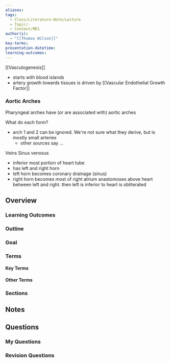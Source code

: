 ```yaml
---
aliases: 
tags:
  - Class/Literature-Note/Lecture
  - Topic/-
  - Context/MD1
author(s):
  - "[[Thomas Wilson]]"
key-terms: 
presentation-datetime: 
learning-outcomes:
---
```


[[Vasculogenesis]]
- starts with blood islands
- artery growth towards tissues is driven by [[Vascular Endothelial Growth Factor]]

### Aortic Arches
Pharyngeal arches have (or are associated with) aortic arches

What do each form?
- arch 1 and 2 can be ignored. We're not sure what they derive, but is mostly small arteries
	- other sources say ...



Veins
Sinus venosus
- inferior most portion of heart tube
- has left and right horn
- left horn becomes coronary drainage (sinus)
- right horn becomes most of right atrium
anastomoses above heart between left and right. then left is inferior to heart is obliterated
## Overview
### Learning Outcomes

### Outline

### Goal

### Terms
#### Key Terms

#### Other Terms

### Sections


## Notes


## Questions

### My Questions
### Revision Questions




